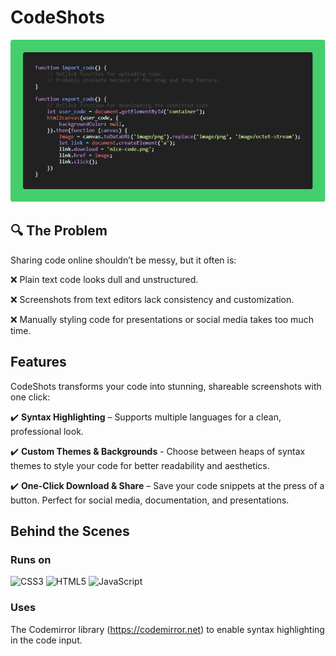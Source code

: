 # CodeShots
![example](static/examples/nice-code.png?raw=true "Example")

## 🔍 The Problem
Sharing code online shouldn’t be messy, but it often is:

❌ Plain text code looks dull and unstructured.

❌ Screenshots from text editors lack consistency and customization.

❌ Manually styling code for presentations or social media takes too much time.

## Features
CodeShots transforms your code into stunning, shareable screenshots with one click:

✔️ **Syntax Highlighting** – Supports multiple languages for a clean, professional look.

✔️ **Custom Themes & Backgrounds** - Choose between heaps of syntax themes to style your code for better readability and aesthetics.

✔️ **One-Click Download & Share** – Save your code snippets at the press of a button. Perfect for social media, documentation, and presentations.

## Behind the Scenes

### Runs on
![CSS3](https://img.shields.io/badge/css3-%231572B6.svg?style=for-the-badge&logo=css3&logoColor=white)
![HTML5](https://img.shields.io/badge/html5-%23E34F26.svg?style=for-the-badge&logo=html5&logoColor=white)
![JavaScript](https://img.shields.io/badge/javascript-%23323330.svg?style=for-the-badge&logo=javascript&logoColor=%23F7DF1E)

### Uses
The Codemirror library (https://codemirror.net) to enable syntax highlighting in the code input.
